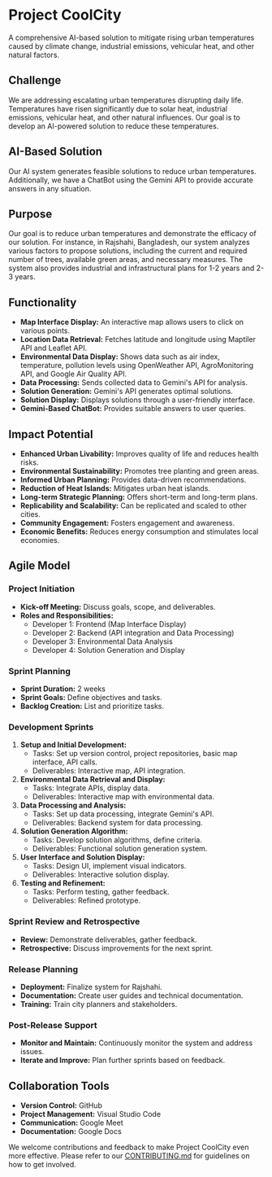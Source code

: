 # Project CoolCity

A comprehensive AI-based solution to mitigate rising urban temperatures caused by climate change, industrial emissions, vehicular heat, and other natural factors.

## Challenge

We are addressing escalating urban temperatures disrupting daily life. Temperatures have risen significantly due to solar heat, industrial emissions, vehicular heat, and other natural influences. Our goal is to develop an AI-powered solution to reduce these temperatures.

## AI-Based Solution

Our AI system generates feasible solutions to reduce urban temperatures. Additionally, we have a ChatBot using the Gemini API to provide accurate answers in any situation.

## Purpose

Our goal is to reduce urban temperatures and demonstrate the efficacy of our solution. For instance, in Rajshahi, Bangladesh, our system analyzes various factors to propose solutions, including the current and required number of trees, available green areas, and necessary measures. The system also provides industrial and infrastructural plans for 1-2 years and 2-3 years.

## Functionality

- **Map Interface Display:** An interactive map allows users to click on various points.
- **Location Data Retrieval:** Fetches latitude and longitude using Maptiler API and Leaflet API.
- **Environmental Data Display:** Shows data such as air index, temperature, pollution levels using OpenWeather API, AgroMonitoring API, and Google Air Quality API.
- **Data Processing:** Sends collected data to Gemini's API for analysis.
- **Solution Generation:** Gemini's API generates optimal solutions.
- **Solution Display:** Displays solutions through a user-friendly interface.
- **Gemini-Based ChatBot:** Provides suitable answers to user queries.

## Impact Potential

- **Enhanced Urban Livability:** Improves quality of life and reduces health risks.
- **Environmental Sustainability:** Promotes tree planting and green areas.
- **Informed Urban Planning:** Provides data-driven recommendations.
- **Reduction of Heat Islands:** Mitigates urban heat islands.
- **Long-term Strategic Planning:** Offers short-term and long-term plans.
- **Replicability and Scalability:** Can be replicated and scaled to other cities.
- **Community Engagement:** Fosters engagement and awareness.
- **Economic Benefits:** Reduces energy consumption and stimulates local economies.

## Agile Model

### Project Initiation

- **Kick-off Meeting:** Discuss goals, scope, and deliverables.
- **Roles and Responsibilities:**
  - Developer 1: Frontend (Map Interface Display)
  - Developer 2: Backend (API integration and Data Processing)
  - Developer 3: Environmental Data Analysis
  - Developer 4: Solution Generation and Display

### Sprint Planning

- **Sprint Duration:** 2 weeks
- **Sprint Goals:** Define objectives and tasks.
- **Backlog Creation:** List and prioritize tasks.

### Development Sprints

1. **Setup and Initial Development:**
   - Tasks: Set up version control, project repositories, basic map interface, API calls.
   - Deliverables: Interactive map, API integration.
2. **Environmental Data Retrieval and Display:**
   - Tasks: Integrate APIs, display data.
   - Deliverables: Interactive map with environmental data.
3. **Data Processing and Analysis:**
   - Tasks: Set up data processing, integrate Gemini's API.
   - Deliverables: Backend system for data processing.
4. **Solution Generation Algorithm:**
   - Tasks: Develop solution algorithms, define criteria.
   - Deliverables: Functional solution generation system.
5. **User Interface and Solution Display:**
   - Tasks: Design UI, implement visual indicators.
   - Deliverables: Interactive solution display.
6. **Testing and Refinement:**
   - Tasks: Perform testing, gather feedback.
   - Deliverables: Refined prototype.

### Sprint Review and Retrospective

- **Review:** Demonstrate deliverables, gather feedback.
- **Retrospective:** Discuss improvements for the next sprint.

### Release Planning

- **Deployment:** Finalize system for Rajshahi.
- **Documentation:** Create user guides and technical documentation.
- **Training:** Train city planners and stakeholders.

### Post-Release Support

- **Monitor and Maintain:** Continuously monitor the system and address issues.
- **Iterate and Improve:** Plan further sprints based on feedback.

## Collaboration Tools

- **Version Control:** GitHub
- **Project Management:** Visual Studio Code
- **Communication:** Google Meet
- **Documentation:** Google Docs

We welcome contributions and feedback to make Project CoolCity even more effective. Please refer to our [CONTRIBUTING.md](./CONTRIBUTING.md) for guidelines on how to get involved.
